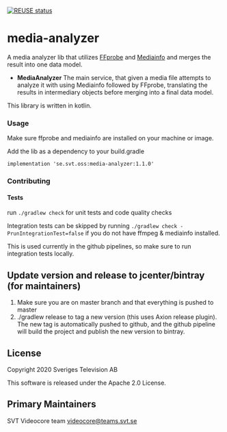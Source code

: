 [![REUSE status](https://api.reuse.software/badge/git.fsfe.org/reuse/api)](https://api.reuse.software/info/git.fsfe.org/reuse/api)

media-analyzer
===

A media analyzer lib that utilizes [FFprobe](https://ffmpeg.org/ffprobe.html) and [Mediainfo](https://mediaarea.net/en/MediaInfo) 
and merges the result into one data model. 
 
 - **MediaAnalyzer**
 The main service, that given a media file attempts to analyze it with using Mediainfo followed by FFprobe, translating
 the results in intermediary objects before merging into a final data model. 
 
This library is written in kotlin.

### Usage ###
Make sure ffprobe and mediainfo are installed on your machine or image.

Add the lib as a dependency to your build.gradle


```
implementation 'se.svt.oss:media-analyzer:1.1.0'
```

### Contributing ###

#### Tests ####

run `./gradlew check` for unit tests and code quality checks

Integration tests can be skipped by running `./gradlew check -PrunIntegrationTest=false` if you do not have ffmpeg & mediainfo installed.

This is used currently in the github pipelines, so make sure to run integration tests locally. 
  
## Update version and release to jcenter/bintray (for maintainers)

1. Make sure you are on master branch and that everything is pushed to master
2. ./gradlew release to tag a new version (this uses Axion release plugin). The new tag is automatically pushed to github,
   and the github pipeline will build the project and publish the new version to bintray.

## License

Copyright 2020 Sveriges Television AB

This software is released under the Apache 2.0 License.

## Primary Maintainers

SVT Videocore team <videocore@teams.svt.se>

